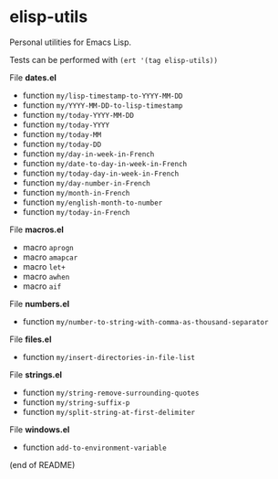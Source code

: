 # elisp-utils

Personal utilities for Emacs Lisp.

Tests can be performed with `(ert '(tag elisp-utils))`

File **dates.el**  
   - function `my/lisp-timestamp-to-YYYY-MM-DD`  
   - function `my/YYYY-MM-DD-to-lisp-timestamp`  
   - function `my/today-YYYY-MM-DD`  
   - function `my/today-YYYY`  
   - function `my/today-MM`  
   - function `my/today-DD`  
   - function `my/day-in-week-in-French`  
   - function `my/date-to-day-in-week-in-French`  
   - function `my/today-day-in-week-in-French`  
   - function `my/day-number-in-French`  
   - function `my/month-in-French`  
   - function `my/english-month-to-number`  
   - function `my/today-in-French`

File **macros.el**  
   - macro `aprogn`  
   - macro `amapcar`  
   - macro `let+`  
   - macro `awhen`  
   - macro `aif`
   
File **numbers.el**  
   - function `my/number-to-string-with-comma-as-thousand-separator`

File **files.el**  
   - function `my/insert-directories-in-file-list`
   
File **strings.el**  
   - function `my/string-remove-surrounding-quotes`  
   - function `my/string-suffix-p`  
   - function `my/split-string-at-first-delimiter`

File **windows.el**  
   - function `add-to-environment-variable`
   
(end of README)
